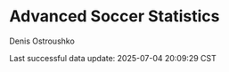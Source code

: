 # Advanced Soccer Statistics
Denis Ostroushko

<!-- gfm -->

Last successful data update: 2025-07-04 20:09:29 CST
